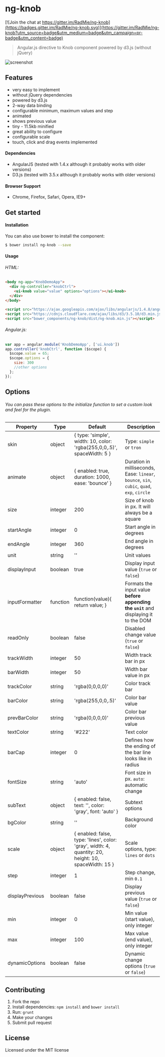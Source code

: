ng-knob
=============

[![Join the chat at https://gitter.im/RadMie/ng-knob](https://badges.gitter.im/RadMie/ng-knob.svg)](https://gitter.im/RadMie/ng-knob?utm_source=badge&utm_medium=badge&utm_campaign=pr-badge&utm_content=badge)
> Angular.js directive to Knob component powered by d3.js (without jQuery)

![screenshot](https://cloud.githubusercontent.com/assets/8116937/11868119/ef1c194e-a4b5-11e5-9ebe-40b6ebb9e5cf.png)

Features
-------
- very easy to implement
- without jQuery dependencies
- powered by d3.js
- 2-way data binding
- configurable minimum, maximum values and step
- animated
- shows previous value
- tiny - 11.5kb minified
- great ability to configure
- configurable scale
- touch, click and drag events implemented

#### Dependencies

- AngularJS (tested with 1.4.x although it probably works with older versions)
- D3.js (tested with 3.5.x although it probably works with older versions)

#### Browser Support

- Chrome, Firefox, Safari, Opera, IE9+

Get started
-------

#### Installation
You can also use bower to install the component:
```bash
$ bower install ng-knob --save
```

#### Usage

###### HTML:
```html
<body ng-app="KnobDemoApp">
  <div ng-controller="knobCtrl">
    <ui-knob value="value" options="options"></ui-knob>
  </div>
</body>

<script src="https://ajax.googleapis.com/ajax/libs/angularjs/1.4.8/angular.min.js"></script>
<script src="https://cdnjs.cloudflare.com/ajax/libs/d3/3.5.10/d3.min.js"></script>
<script src="bower_components/ng-knob/dist/ng-knob.min.js"></script>
```
###### Angular.js:

```javascript
var app = angular.module('KnobDemoApp', ['ui.knob'])
app.controller('knobCtrl', function ($scope) {
  $scope.value = 65;
  $scope.options = {
    size: 300
    //other options
  };
});
```

Options
-------

###### You can pass these options to the initialize function to set a custom look and feel for the plugin.

| Property         | Type         | Default                                                                                               | Description                                                                                  |
|------------------|--------------|-------------------------------------------------------------------------------------------------------|----------------------------------------------------------------------------------------------|
| skin             | object       | { type: 'simple', width: 10, color: 'rgba(255,0,0,.5)', spaceWidth: 5 }                               | Type: `simple` or `tron`                                                                     |
| animate          | object       | { enabled: true, duration: 1000, ease: 'bounce' }                                                     | Duration in milliseconds, Ease: `linear`, `bounce`, `sin`, `cubic`, `quad`, `exp`, `circle`  |
| size             | integer      | 200                                                                                                   | Size of knob in px. It will always be a square                                               |
| startAngle	     | integer      | 0                                                                                                     | Start angle in degrees                                                                       |
| endAngle         | integer      | 360                                                                                                   | End angle in degrees                                                                         |
| unit             | string       | ''                                                                                                    | Unit values                                                                                  |
| displayInput     | boolean      | true                                                                                                  | Display input value (`true` or `false`)                                                      |
| inputFormatter     | function      | function(value){ return value; }                                                                   | Formats the input value **before appending the `unit`** and displaying it to the DOM                                                      |
| readOnly         | boolean      | false                                                                                                 | Disabled change value (`true` or `false`)                                                    |
| trackWidth       | integer      | 50                                                                                                    | Width track bar in px                                                                        |
| barWidth         | integer      | 50                                                                                                    | Width bar value in px                                                                        |
| trackColor       | string       | 'rgba(0,0,0,0)'                                                                                       | Color track bar                                                                              |
| barColor         | string       | 'rgba(255,0,0,.5)'                                                                                    | Color bar value                                                                              |
| prevBarColor     | string       | 'rgba(0,0,0,0)'                                                                                       | Color bar previous value                                                                     |
| textColor        | string       | '#222'                                                                                                | Text color                                                                                   |
| barCap           | integer      | 0                                                                                                     | Defines how the ending of the bar line looks like in radius                                  |
| fontSize         | string       | 'auto'                                                                                                | Font size in px. `auto`: automatic change                                                    |
| subText          | object       | { enabled: false, text: '', color: 'gray', font: 'auto' }                                             | Subtext options                                                                              |
| bgColor          | string       | ''                                                                                                    | Background color                                                                             |
| scale            | object       | { enabled: false, type: 'lines', color: 'gray', width: 4, quantity: 20, height: 10, spaceWidth: 15 }  | Scale options, type: `lines` or `dots`                                                       |
| step             | integer      | 1                                                                                                     | Step change, min `0.1`                                                                       |
| displayPrevious  | boolean      | false                                                                                                 | Display previous value (`true` or `false`)                                                   |
| min              | integer      | 0                                                                                                     | Min value (start value), only integer                                                        |
| max              | integer      | 100                                                                                                   | Max value (end value), only integer                                                          |
| dynamicOptions   | boolean      | false                                                                                                 | Dynamic change options (`true` or `false`)                                                   |

Contributing
-------

1. Fork the repo
2. Install dependencies: `npm install` and `bower install`
3. Run: `grunt`
4. Make your changes
5. Submit pull request

License
-------

Licensed under the MIT license
